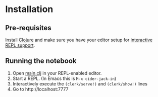 # Installation

## Pre-requisites
Install [Clojure](https://clojure.org/guides/getting_started) and make sure you have your editor setup for [interactive REPL support](https://clojure.org/guides/editors).

## Running the notebook
1. Open [main.clj](./main.clj) in your REPL-enabled editor.
2. Start a REPL. (In Emacs this is `M-x cider-jack-in`)
3. Interactively execute the `(clerk/serve!)` and `(clerk/show!)` lines
4. Go to http://localhost:7777
